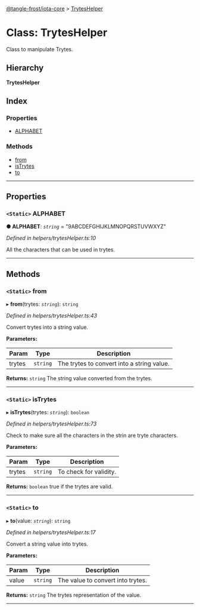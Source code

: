 [@tangle-frost/iota-core](../README.md) > [TrytesHelper](../classes/tryteshelper.md)

# Class: TrytesHelper

Class to manipulate Trytes.

## Hierarchy

**TrytesHelper**

## Index

### Properties

* [ALPHABET](tryteshelper.md#alphabet)

### Methods

* [from](tryteshelper.md#from)
* [isTrytes](tryteshelper.md#istrytes)
* [to](tryteshelper.md#to)

---

## Properties

<a id="alphabet"></a>

### `<Static>` ALPHABET

**● ALPHABET**: *`string`* = "9ABCDEFGHIJKLMNOPQRSTUVWXYZ"

*Defined in helpers/trytesHelper.ts:10*

All the characters that can be used in trytes.

___

## Methods

<a id="from"></a>

### `<Static>` from

▸ **from**(trytes: *`string`*): `string`

*Defined in helpers/trytesHelper.ts:43*

Convert trytes into a string value.

**Parameters:**

| Param | Type | Description |
| ------ | ------ | ------ |
| trytes | `string` |  The trytes to convert into a string value. |

**Returns:** `string`
The string value converted from the trytes.

___
<a id="istrytes"></a>

### `<Static>` isTrytes

▸ **isTrytes**(trytes: *`string`*): `boolean`

*Defined in helpers/trytesHelper.ts:73*

Check to make sure all the characters in the strin are tryte characters.

**Parameters:**

| Param | Type | Description |
| ------ | ------ | ------ |
| trytes | `string` |  To check for validity. |

**Returns:** `boolean`
true if the trytes are valid.

___
<a id="to"></a>

### `<Static>` to

▸ **to**(value: *`string`*): `string`

*Defined in helpers/trytesHelper.ts:17*

Convert a string value into trytes.

**Parameters:**

| Param | Type | Description |
| ------ | ------ | ------ |
| value | `string` |  The value to convert into trytes. |

**Returns:** `string`
The trytes representation of the value.

___

